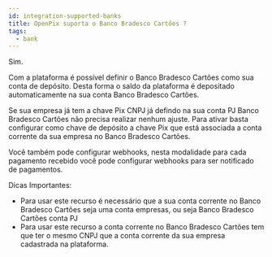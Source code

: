 ```yaml
---
id: integration-supported-banks
title: OpenPix suporta o Banco Bradesco Cartões ?
tags:
  - bank
---
```


Sim.

Com a plataforma é possível definir o Banco Bradesco Cartões como sua conta de depósito. Desta forma o saldo da plataforma é depositado automaticamente na sua conta Banco Bradesco Cartões.

Se sua empresa já tem a chave Pix CNPJ já defindo na sua conta PJ Banco Bradesco Cartões não precisa realizar nenhum ajuste. Para ativar basta configurar como chave de depósito a chave Pix que está associada a conta corrente da sua empresa no Banco Bradesco Cartões.

Você também pode configurar webhooks, nesta modalidade para cada pagamento recebido você pode configurar webhooks para ser notificado de pagamentos.

Dicas Importantes:

- Para usar este recurso é necessário que a sua conta corrente no Banco Bradesco Cartões seja uma conta empresas, ou seja Banco Bradesco Cartões conta PJ
- Para usar este recurso a conta corrente no Banco Bradesco Cartões tem que ter o mesmo CNPJ que a conta corrente da sua empresa cadastrada na plataforma.
